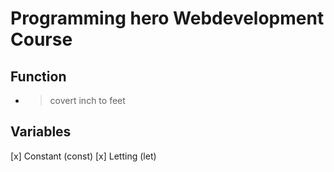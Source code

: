 # Programming hero Webdevelopment Course

## Function
- > covert inch to feet

## Variables
[x] Constant (const)
[x] Letting (let)
